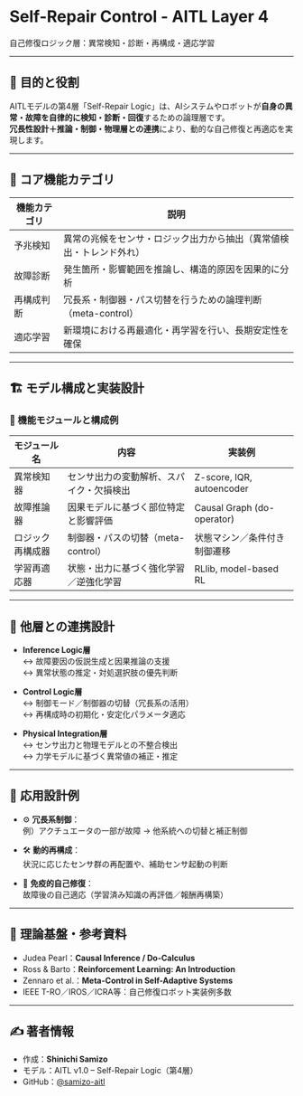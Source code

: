 # Self-Repair Control - AITL Layer 4

自己修復ロジック層：異常検知・診断・再構成・適応学習

---

## 🎯 目的と役割

AITLモデルの第4層「Self-Repair Logic」は、AIシステムやロボットが**自身の異常・故障を自律的に検知・診断・回復**するための論理層です。  
**冗長性設計＋推論・制御・物理層との連携**により、動的な自己修復と再適応を実現します。

---

## 🧠 コア機能カテゴリ

| 機能カテゴリ | 説明 |
|--------------|------|
| 予兆検知 | 異常の兆候をセンサ・ロジック出力から抽出（異常値検出・トレンド外れ） |
| 故障診断 | 発生箇所・影響範囲を推論し、構造的原因を因果的に分析 |
| 再構成判断 | 冗長系・制御器・パス切替を行うための論理判断（meta-control） |
| 適応学習 | 新環境における再最適化・再学習を行い、長期安定性を確保 |

---

## 🏗 モデル構成と実装設計

### 🔹 機能モジュールと構成例

| モジュール名 | 内容 | 実装例 |
|--------------|------|--------|
| 異常検知器 | センサ出力の変動解析、スパイク・欠損検出 | Z-score, IQR, autoencoder |
| 故障推論器 | 因果モデルに基づく部位特定と影響評価 | Causal Graph (do-operator) |
| ロジック再構成器 | 制御器・パスの切替（meta-control） | 状態マシン／条件付き制御遷移 |
| 学習再適応器 | 状態・出力に基づく強化学習／逆強化学習 | RLlib, model-based RL |

---

## 🔄 他層との連携設計

- **Inference Logic層**  
  ↔︎ 故障要因の仮説生成と因果推論の支援  
  ↔︎ 異常状態の推定・対処選択肢の優先判断

- **Control Logic層**  
  ↔︎ 制御モード／制御器の切替（冗長系の活用）  
  ↔︎ 再構成時の初期化・安定化パラメータ適応

- **Physical Integration層**  
  ↔︎ センサ出力と物理モデルとの不整合検出  
  ↔︎ 力学モデルに基づく異常値の補正・推定

---

## 🧩 応用設計例

- ⚙ **冗長系制御**：  
  例）アクチュエータの一部が故障 → 他系統への切替と補正制御

- 🛠 **動的再構成**：  
  状況に応じたセンサ群の再配置や、補助センサ起動の判断

- 🧬 **免疫的自己修復**：  
  故障後の自己適応（学習済み知識の再評価／報酬再構築）

---

## 📘 理論基盤・参考資料

- Judea Pearl：**Causal Inference / Do-Calculus**
- Ross & Barto：**Reinforcement Learning: An Introduction**
- Zennaro et al.：**Meta-Control in Self-Adaptive Systems**
- IEEE T-RO／IROS／ICRA等：自己修復ロボット実装例多数

---

## ✍ 著者情報

- 作成：**Shinichi Samizo**
- モデル：AITL v1.0 – Self-Repair Logic（第4層）
- GitHub：[@samizo-aitl](https://github.com/samizo-aitl)
